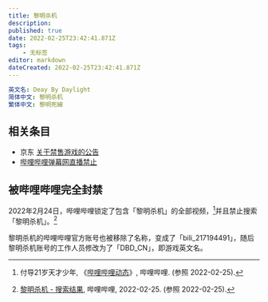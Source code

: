 ```yaml
---
title: 黎明杀机
description:
published: true
date: 2022-02-25T23:42:41.871Z
tags:
    - 无标签
editor: markdown
dateCreated: 2022-02-25T23:42:41.871Z
---
```


```YAML
英文名: Deay By Daylight
简体中文: 黎明杀机
繁体中文: 黎明死線
```

## 相关条目

+ 京东 [关于禁售游戏的公告](/blocklist/关于禁售游戏的公告-京东.md)
+ [哔哩哔哩弹幕网直播禁止](/website/哔哩哔哩弹幕网.md#直播禁止列表)

## 被哔哩哔哩完全封禁

2022年2月24日，哔哩哔哩锁定了包含「黎明杀机」的全部视频，[^9879]并且禁止搜索「黎明杀机」。[^4358]

[^9879]: 付导21岁天才少年, 《[哔哩哔哩动态](https://t.bilibili.com/630687922839879697)》, 哔哩哔哩. (参照 2022-02-25).

[^4358]: [黎明杀机 - 搜索结果](https://web.archive.org/web/20220225044358/https://search.bilibili.com/all?keyword=黎明杀机), 哔哩哔哩, 2022-02-25. (参照 2022-02-25).

黎明杀机的哔哩哔哩官方账号也被移除了名称，变成了「bili_217194491」，随后黎明杀机账号的工作人员修改为了「DBD_CN」，即游戏英文名。

[^7117]: 浮梦, 《[《黎明杀机》被B站下架屏蔽 官方账号也被强制改名](https://www.ali213.net/news/html/2022-2/657117.html)》, 游侠网, 2022-02-25. (参照 2022-02-26).
